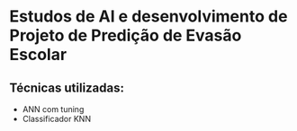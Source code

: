# Estudos de AI e desenvolvimento de Projeto de Predição de Evasão Escolar

## Técnicas utilizadas:

- ANN com tuning
- Classificador KNN

